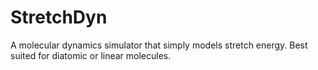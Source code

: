 # StretchDyn
A molecular dynamics simulator that simply models stretch energy. Best suited for diatomic or linear molecules.
